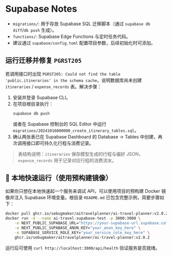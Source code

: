 # Supabase Notes

- `migrations/`: 用于存放 Supabase SQL 迁移脚本（通过 `supabase db diff`/`db push` 生成）。
- `functions/`: Supabase Edge Functions 与定时任务代码。
- 建议通过 `supabase/config.toml` 配置项目参数，后续初始化时可添加。

## 运行迁移并修复 `PGRST205`

若调用接口时出现 `PGRST205: Could not find the table 'public.itineraries' in the schema cache`，说明数据库尚未创建 `itineraries` / `expense_records` 表。解决步骤：

1. 安装并登录 Supabase CLI。
2. 在项目根目录执行：
	```bash
	supabase db push
	```
	或者在 Supabase 控制台的 SQL Editor 中运行 `migrations/20241016000000_create_itinerary_tables.sql`。
3. 确认两张表已在 Supabase Dashboard 的 Database → Tables 中创建，再次调用接口即可持久化行程与消费记录。

> 表结构说明：`itineraries` 保存模型生成的行程与偏好 JSON，`expense_records` 用于记录对应行程的消费流水。

## 🚀 本地快速运行（使用预构建镜像）

如果你只想在本地快速起一个服务来调试 API，可以使用项目的预构建 Docker 镜像并注入 Supabase 环境变量。根目录 `README.md` 已包含完整示例，简要步骤如下：

```bash
docker pull ghcr.io/sebugmaker/aitravelplanner/ai-travel-planner:v2.0.2
docker run -d --name ai-travel-supabase-test -p 3000:3000 \
	-e NEXT_PUBLIC_SUPABASE_URL="https://your-supabase-url.supabase.co" \
	-e NEXT_PUBLIC_SUPABASE_ANON_KEY="your_anon_key_here" \
	-e SUPABASE_SERVICE_ROLE_KEY="your_service_role_key_here" \
	ghcr.io/sebugmaker/aitravelplanner/ai-travel-planner:v2.0.2
```

运行后可使用 `curl http://localhost:3000/api/health` 验证服务是否就绪。

